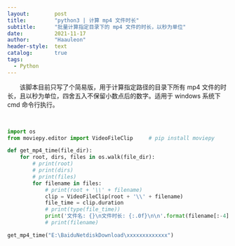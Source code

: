 ```yaml
---
layout:        post
title:         "python3 | 计算 mp4 文件时长"
subtitle:      "批量计算指定目录下的 mp4 文件的时长，以秒为单位"
date:          2021-11-17
author:        "Haauleon"
header-style:  text
catalog:       true
tags:
  - Python
---
```


&emsp;&emsp;该脚本目前只写了个简易版，用于计算指定路径的目录下所有 mp4 文件的时长，且以秒为单位，四舍五入不保留小数点后的数字。适用于 windows 系统下 cmd 命令行执行。                

<br>

```python
import os
from moviepy.editor import VideoFileClip     # pip install moviepy

def get_mp4_time(file_dir):
    for root, dirs, files in os.walk(file_dir):
        # print(root)
        # print(dirs)
        # print(files)
        for filename in files:
            # print(root + '\\' + filename)
            clip = VideoFileClip(root + '\\' + filename)
            file_time = clip.duration
            # print(type(file_time))
            print('文件名: {}\n文件时长: {:.0f}\n\n'.format(filename[:-4], file_time))
            # print(filename)

get_mp4_time("E:\BaiduNetdiskDownload\xxxxxxxxxxxxx")
```